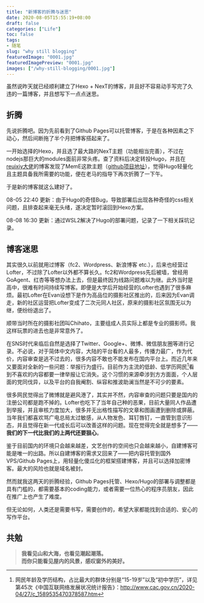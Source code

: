 ```yaml
---
title: "新博客的折腾与迷思"
date: 2020-08-05T15:55:19+08:00
draft: false
categories: ["Life"]
toc: false
tags: 
- 随笔
slug: "why still blogging"
featuredImage: "0001.jpg"
featuredImagePreview: "0001.jpg"
images: ["/why-still-blogging/0001.jpg"]
---
```


虽然说昨天就已经顺利建立了Hexo + NexT的博客，并且好不容易动手写完了久违的一篇博客，并且想写下一点点迷思。

<!--more-->

## 折腾

先说折腾吧。因为先前看到了Github Pages可以托管博客，于是在各种因素之下动心，然后间断拖了半个月把博客搭起来了。

一开始选择的Hexo，并且选了最大路的NexT主题（功能相当完善），不过在nodejs那巨大的modules面前非常头疼。查了资料后决定转投Hugo，并且在[reuixiy大佬](https://io-oi.me/)的博客发现了MemE这款主题（[github项目地址](https://github.com/reuixiy/hugo-theme-meme)），觉得Hugo轻量化且主题具备我所需要的功能，便在老马的指导下再次折腾了一下午。

于是新的博客就这么建好了。

08-05 22:40 更新：由于Hugo的奇怪Bug，导致部署后出现各种奇怪的css相关问题，且排查起来毫无头绪，遂决定暂时滚回到Hexo方案。

08-08 16:30 更新：通过WSL2解决了Hugo的部署问题，记录了一下相关踩坑记录。

## 博客迷思

其实很久以前就用过博客（fc2、Wordpress、新浪博客 etc.），后来也经营过Lofter，不过除了Lofter以外都不算长久。fc2和Wordpress先后被墙，曾经用GoAgent、红杏等等想办法上去，但是最终因为线路问题难以为继。此外当时是高中，很难有时间持续写博客。即便是大学后开始经营的Lofter也遇到了很多麻烦。最初Lofter在Evan设想下是作为高品位的摄影社区推出的，后来因为Evan调走，新的社区运营把Lofter变成了二次元同人社区，原来的摄影社区氛围无以为继，便纷纷退出了。

顺带当时所在的摄影社团叫Chihato，主要组成人员实际上都是专业的摄影师。我这样玩票的进去也是非常意外了。

在SNS时代来临后自然是选择了Twitter、Google+、微博、微信朋友圈等进行记录。不必说，对于简体中文内容，大陆的平台看的人最多，传播力最广，作为代价，内容审查是逃不过去的，很多内容不敢也不能发布在国内平台上。而近几年来又要面对全新的一些问题：举报行为盛行。目前作为主流的低龄、低学历网民[^1]看到不喜欢的内容都要一律举报让它消失。这个习惯的来源牵涉到方方面面，个人层面的党同伐异，以及平台的自我阉割、纵容和推波助澜当然是不可少的要素。

很多网民觉得出了微博就是避风港了，其实并不然，内容审查的问题只要是国内的注册公司都是跑不掉的。Lofter也吃下了当年自己种的恶果，目前大量同人作品遭到举报，并且审核力度加大，很多并无出格性描写的文章和图画遭到删除或屏蔽。当年我们都喜欢骂广电总局太过敏感，从人物发色、耳钉唇钉，一直管到意识形态，并且觉得在新一代成长后可以改善这样的问题。现在觉得完全就是想多了——**我们的下一代比我们的上两代还要狠心**。

鉴于目前国内的环境只会越来越差，文艺创作的空间也只会越来越小，自建博客可能是唯一的出路。所以自建博客的需求又回来了——把内容托管到国外VPS/Github Pages上，用轻量化傻瓜化的框架搭建博客，并且可以选择加密博客。最大的风险也就是域名被封。

然而就我这两天的折腾经验，Github Pages托管、Hexo/Hugo的部署与调整都是具有门槛的，都需要基本的coding能力，或者需要一位热心的程序员朋友，因此在推广上也产生了难度。

但无论如何，人类还是需要书写，需要创作的，希望大家都能找到合适的、安心的写作平台。

## 共勉

> **我看见山和大海，也看见潮起潮落。<br>而你只能看见屋内的风景，感叹窗外的美好。**

[^1]: 网民年龄及学历结构，占比最大的群体分别是“15-19岁”以及“初中学历”，详见第45次《中国互联网络发展状况统计报告》：http://www.cac.gov.cn/2020-04/27/c_1589535470378587.htm